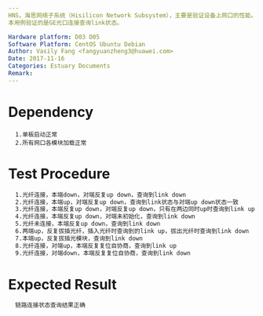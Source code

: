 ```yaml
---
HNS，海思网络子系统（Hisilicon Network Subsystem），主要是验证设备上网口的性能。
本用例验证的是GE光口连接查询link状态。

Hardware platform: D03 D05  
Software Platform: CentOS Ubuntu Debian 
Author: Vasily Fang <fangyuanzheng3@huawei.com>  
Date: 2017-11-16
Categories: Estuary Documents  
Remark:
---
```


# Dependency
```
  1.单板启动正常
  2.所有网口各模块加载正常
```

# Test Procedure
```bash
  1.光纤连接，本端down，对端反复up down，查询到link down
  2.光纤连接，本端up，对端反复up down，查询到link状态与对端up down状态一致
  3.光纤连接，本端反复up down，对端反复up down，只有在两边同时up时查询到link up
  4.光纤连接，本端反复up down，对端未初始化，查询到link down
  5.光纤未连接，本端反复up down，查询到link down
  6.两端up，反复拔插光纤，插入光纤时查询到的link up，拔出光纤时查询到link down
  7.本端up，反复拔插光模块，查询到link down
  8.光纤连接，对端up，本端反复复位自协商，查询到link up
  9.光纤连接，对端down，本端反复复位自协商，查询到link down
```

# Expected Result
```bash
  链路连接状态查询结果正确
```
